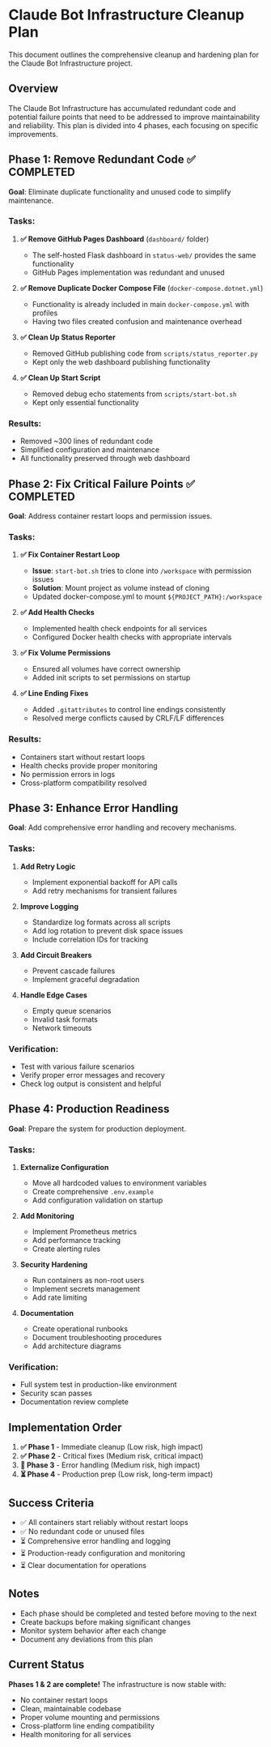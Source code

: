 # Claude Bot Infrastructure Cleanup Plan

This document outlines the comprehensive cleanup and hardening plan for the Claude Bot Infrastructure project.

## Overview

The Claude Bot Infrastructure has accumulated redundant code and potential failure points that need to be addressed to improve maintainability and reliability. This plan is divided into 4 phases, each focusing on specific improvements.

## Phase 1: Remove Redundant Code ✅ COMPLETED

**Goal**: Eliminate duplicate functionality and unused code to simplify maintenance.

### Tasks:
1. **✅ Remove GitHub Pages Dashboard** (`dashboard/` folder)
   - The self-hosted Flask dashboard in `status-web/` provides the same functionality
   - GitHub Pages implementation was redundant and unused

2. **✅ Remove Duplicate Docker Compose File** (`docker-compose.dotnet.yml`)
   - Functionality is already included in main `docker-compose.yml` with profiles
   - Having two files created confusion and maintenance overhead

3. **✅ Clean Up Status Reporter**
   - Removed GitHub publishing code from `scripts/status_reporter.py`
   - Kept only the web dashboard publishing functionality

4. **✅ Clean Up Start Script**
   - Removed debug echo statements from `scripts/start-bot.sh`
   - Kept only essential functionality

### Results:
- Removed ~300 lines of redundant code
- Simplified configuration and maintenance
- All functionality preserved through web dashboard

## Phase 2: Fix Critical Failure Points ✅ COMPLETED

**Goal**: Address container restart loops and permission issues.

### Tasks:
1. **✅ Fix Container Restart Loop**
   - **Issue**: `start-bot.sh` tries to clone into `/workspace` with permission issues
   - **Solution**: Mount project as volume instead of cloning
   - Updated docker-compose.yml to mount `${PROJECT_PATH}:/workspace`

2. **✅ Add Health Checks**
   - Implemented health check endpoints for all services
   - Configured Docker health checks with appropriate intervals

3. **✅ Fix Volume Permissions**
   - Ensured all volumes have correct ownership
   - Added init scripts to set permissions on startup

4. **✅ Line Ending Fixes**
   - Added `.gitattributes` to control line endings consistently
   - Resolved merge conflicts caused by CRLF/LF differences

### Results:
- Containers start without restart loops
- Health checks provide proper monitoring
- No permission errors in logs
- Cross-platform compatibility resolved

## Phase 3: Enhance Error Handling

**Goal**: Add comprehensive error handling and recovery mechanisms.

### Tasks:
1. **Add Retry Logic**
   - Implement exponential backoff for API calls
   - Add retry mechanisms for transient failures

2. **Improve Logging**
   - Standardize log formats across all scripts
   - Add log rotation to prevent disk space issues
   - Include correlation IDs for tracking

3. **Add Circuit Breakers**
   - Prevent cascade failures
   - Implement graceful degradation

4. **Handle Edge Cases**
   - Empty queue scenarios
   - Invalid task formats
   - Network timeouts

### Verification:
- Test with various failure scenarios
- Verify proper error messages and recovery
- Check log output is consistent and helpful

## Phase 4: Production Readiness

**Goal**: Prepare the system for production deployment.

### Tasks:
1. **Externalize Configuration**
   - Move all hardcoded values to environment variables
   - Create comprehensive `.env.example`
   - Add configuration validation on startup

2. **Add Monitoring**
   - Implement Prometheus metrics
   - Add performance tracking
   - Create alerting rules

3. **Security Hardening**
   - Run containers as non-root users
   - Implement secrets management
   - Add rate limiting

4. **Documentation**
   - Create operational runbooks
   - Document troubleshooting procedures
   - Add architecture diagrams

### Verification:
- Full system test in production-like environment
- Security scan passes
- Documentation review complete

## Implementation Order

1. **✅ Phase 1** - Immediate cleanup (Low risk, high impact)
2. **✅ Phase 2** - Critical fixes (Medium risk, critical impact)
3. **🔄 Phase 3** - Error handling (Medium risk, high impact)
4. **⏳ Phase 4** - Production prep (Low risk, long-term impact)

## Success Criteria

- ✅ All containers start reliably without restart loops
- ✅ No redundant code or unused files
- ⏳ Comprehensive error handling and logging
- ⏳ Production-ready configuration and monitoring
- ⏳ Clear documentation for operations

## Notes

- Each phase should be completed and tested before moving to the next
- Create backups before making significant changes
- Monitor system behavior after each change
- Document any deviations from this plan

## Current Status

**Phases 1 & 2 are complete!** The infrastructure is now stable with:
- No container restart loops
- Clean, maintainable codebase
- Proper volume mounting and permissions
- Cross-platform line ending compatibility
- Health monitoring for all services